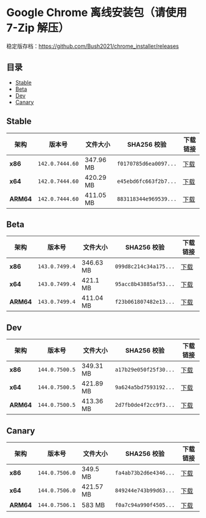 # Google Chrome 离线安装包（请使用 7-Zip 解压）
稳定版存档：https://github.com/Bush2021/chrome_installer/releases

## 目录

- [Stable](#stable)
- [Beta](#beta)
- [Dev](#dev)
- [Canary](#canary)

## Stable

| 架构 | 版本号 | 文件大小 | SHA256 校验 | 下载链接 |
|------|--------|----------|-------------|----------|
| **x86** | `142.0.7444.60` | 347.96 MB | `f0170785d6ea0097...` | [下载](https://dl.google.com/release2/chrome/o2i4ncepf4ef5rbvk7vwl6qcfe_142.0.7444.60/142.0.7444.60_chrome_installer_uncompressed.exe) |
| **x64** | `142.0.7444.60` | 420.29 MB | `e45ebd6fc663f2b7...` | [下载](https://dl.google.com/release2/chrome/ad6izkf6gocap4p2ansjkg6psv4q_142.0.7444.60/142.0.7444.60_chrome_installer_uncompressed.exe) |
| **ARM64** | `142.0.7444.60` | 411.05 MB | `883118344e969539...` | [下载](https://dl.google.com/release2/chrome/adxmxs6xh5pw2gh3p553cxkfj5nq_142.0.7444.60/142.0.7444.60_chrome_installer_uncompressed.exe) |

## Beta

| 架构 | 版本号 | 文件大小 | SHA256 校验 | 下载链接 |
|------|--------|----------|-------------|----------|
| **x86** | `143.0.7499.4` | 346.63 MB | `099d8c214c34a175...` | [下载](https://dl.google.com/release2/chrome/kqtkgw25ja664guzycujc4dzma_143.0.7499.4/143.0.7499.4_chrome_installer_uncompressed.exe) |
| **x64** | `143.0.7499.4` | 421.1 MB | `95acc8b43885af53...` | [下载](https://dl.google.com/release2/chrome/cesv4epgvjve5iinwpmtrtm45y_143.0.7499.4/143.0.7499.4_chrome_installer_uncompressed.exe) |
| **ARM64** | `143.0.7499.4` | 411.04 MB | `f23b061807482e13...` | [下载](https://dl.google.com/release2/chrome/nh4kiuy3oc3m4wdbi4333bk2fe_143.0.7499.4/143.0.7499.4_chrome_installer_uncompressed.exe) |

## Dev

| 架构 | 版本号 | 文件大小 | SHA256 校验 | 下载链接 |
|------|--------|----------|-------------|----------|
| **x86** | `144.0.7500.5` | 349.31 MB | `a17b29e050f25f30...` | [下载](https://dl.google.com/release2/chrome/aduytfty5tbrr2domke5jncgdufa_144.0.7500.5/144.0.7500.5_chrome_installer_uncompressed.exe) |
| **x64** | `144.0.7500.5` | 421.89 MB | `9a624a5bd7593192...` | [下载](https://dl.google.com/release2/chrome/acako7fhs6u5yyub5g2vno5y35dq_144.0.7500.5/144.0.7500.5_chrome_installer_uncompressed.exe) |
| **ARM64** | `144.0.7500.5` | 413.36 MB | `2d7fb0de4f2cc9f3...` | [下载](https://dl.google.com/release2/chrome/fkhbdetokdcoedmj5n742owa3y_144.0.7500.5/144.0.7500.5_chrome_installer_uncompressed.exe) |

## Canary

| 架构 | 版本号 | 文件大小 | SHA256 校验 | 下载链接 |
|------|--------|----------|-------------|----------|
| **x86** | `144.0.7506.0` | 349.5 MB | `fa4ab73b2d6e4346...` | [下载](https://dl.google.com/release2/chrome/acdh4cr6lxoee5lizwhvkcayarsq_144.0.7506.0/144.0.7506.0_chrome_installer_uncompressed.exe) |
| **x64** | `144.0.7506.0` | 421.57 MB | `849244e743b99d63...` | [下载](https://dl.google.com/release2/chrome/d37vtwck5u3ztw5whcn247mhju_144.0.7506.0/144.0.7506.0_chrome_installer_uncompressed.exe) |
| **ARM64** | `144.0.7506.1` | 583 MB | `f0a7c94a990f4505...` | [下载](https://dl.google.com/release2/chrome/cwapsbjg75encp443nkb7lwydy_144.0.7506.1/144.0.7506.1_chrome_installer_uncompressed.exe) |

